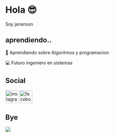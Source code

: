 # Hola 😎
Soy janerson

## aprendiendo..
🌱 Aprendiendo sobre Algoritmos y programacion 

💻 Futuro ingeniero en sistemas

## Social
[<img src='https://cdn.jsdelivr.net/npm/simple-icons@3.0.1/icons/instagram.svg' alt='instagram' height='40'>](https://www.instagram.com/https://www.instagram.com/ander._cortes//)  [<img src='https://cdn.jsdelivr.net/npm/simple-icons@3.0.1/icons/facebook.svg' alt='facebook' height='40'>](https://www.facebook.com/https://www.facebook.com/ander.cortesklinger)  
## Bye
![](https://hips.hearstapps.com/hmg-prod.s3.amazonaws.com/images/homer-meme-1547553537.gif)
